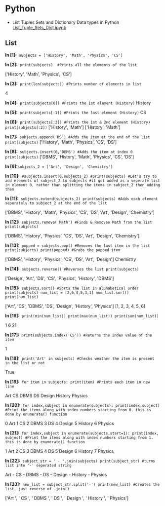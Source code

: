 # Python

- List Tuples Sets and Dictionary Data types in Python
[List_Tuple_Sets_Dict.ipynb](https://github.com/ShivaniMakvana/Python/blob/main/List_Tuple_Sets_Dict.ipynb)


## List

**In [1]:**```
subjects = ['History', 'Math', 'Physics', 'CS']```

**In [2]:**```
print(subjects) 
#Prints all the elements of the list```

['History', 'Math', 'Physics', 'CS']

**In [3]:**```
print(len(subjects))
#Prints number of elements in list```

4

**In [4]:**```
print(subjects[0])
#Prints the 1st element (History)```
History

**In [5]:**```
print(subjects[-1])
#Prints the last element (History)```
CS

**In [6]:**```
print(subjects[:2])
#Prints the 1st & 2nd element (History)
print(subjects[:2])```
['History', 'Math']
['History', 'Math']

**In [7]:**```
subjects.append('DS')
#Adds the item at the end of the list
print(subjects)```
['History', 'Math', 'Physics', 'CS', 'DS']

**In [8]:**```
subjects.insert(0,'DBMS')
#Adds the item at index 0
print(subjects)```
['DBMS', 'History', 'Math', 'Physics', 'CS', 'DS']

**In [9]:**```subjects_2 = ['Art', 'Design', 'Chemistry']```

**In [10]:**```
#subjects.insert(0,subjects_2)
#print(subjects)
#Let's try to add elements of subject_2 to subjects
#it got added as a seperate list in element 0, rather than splitting the items in subject_2 then adding them```

**In [11]:**```
subjects.extend(subjects_2)
print(subjects)
#Adds each element seperately to subject_2 at the end of the list```

['DBMS', 'History', 'Math', 'Physics', 'CS', 'DS', 'Art', 'Design', 'Chemistry']

**In [12]:**```
subjects.remove('Math')
#Finds & Removes Math from the list
print(subjects)```

['DBMS', 'History', 'Physics', 'CS', 'DS', 'Art', 'Design', 'Chemistry']

**In [13]:**```
popped = subjects.pop()
#Removes the last item in the list
print(subjects)
print(popped)
#Grabs the popped item```

['DBMS', 'History', 'Physics', 'CS', 'DS', 'Art', 'Design']
Chemistry

**In [14]:**```
subjects.reverse()
#Reverses the list
print(subjects)```

['Design', 'Art', 'DS', 'CS', 'Physics', 'History', 'DBMS']

**In [15]:**```
subjects.sort()
#Sorts the list in alphabetical order
print(subjects)
num_list = [2,6,4,5,3,1]
num_list.sort()
print(num_list)```

['Art', 'CS', 'DBMS', 'DS', 'Design', 'History', 'Physics']
[1, 2, 3, 4, 5, 6]

**In [16]:**```
print(min(num_list))
print(max(num_list))
print(sum(num_list))```

1
6
21

**In [17]:**```
print(subjects.index('CS'))
#Returns the index value of the item```

1

**In [18]:**```
print('Art' in subjects)
#Checks weather the item is present in the list or not```

True

**In [19]:**```
for item in subjects:
    print(item)
#Prints each item in new line```

Art
CS
DBMS
DS
Design
History
Physics

**In [20]:**```
for index,subject in enumerate(subjects):
    print(index,subject)
#Print the items along with index numbers starting from 0. this is done by enumerate() function```

0 Art
1 CS
2 DBMS
3 DS
4 Design
5 History
6 Physics

**In [21]:**```
for index,subject in enumerate(subjects,start=1):
    print(index, subject)
#Print the items along with index numbers starting from 1. this is done by enumerate() function```

1 Art
2 CS
3 DBMS
4 DS
5 Design
6 History
7 Physics

**In [22]:**```
subject_str = ' - '.join(subjects)
print(subject_str)
#turns list into '-' seperated string```

Art - CS - DBMS - DS - Design - History - Physics

**In [23]:**```
new_list = subject_str.split('-')
print(new_list)
#Creates the list, just reverse of .join()```

['Art ', ' CS ', ' DBMS ', ' DS ', ' Design ', ' History ', ' Physics']

